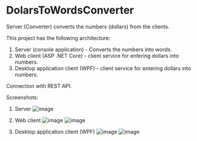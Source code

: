 # DolarsToWordsConverter
 Server (Converter) converts the numbers (dollars) from the clients.

This project has the following architecture:
1) Server (console application) - Converts the numbers into words.
2) Web client (ASP .NET Core) - client service for entering dollars into numbers.
3) Desktop application client (WPF) - client service for entering dollars into numbers.

Connection with REST API.

Screenshots:
1) Server
![image](https://github.com/DmitriyVilla/DolarsToWordsConverter/assets/77011213/6a500e6a-c525-4f63-9bf1-4fcc22c9b76c)

2) Web client
![image](https://github.com/DmitriyVilla/DolarsToWordsConverter/assets/77011213/a326798f-f350-40d5-b2d6-e81e157df582)
![image](https://github.com/DmitriyVilla/DolarsToWordsConverter/assets/77011213/572c9a94-a960-4d4d-8a18-4f2d9c77ac9e)

4) Desktop application client (WPF)
![image](https://github.com/DmitriyVilla/DolarsToWordsConverter/assets/77011213/94a0f455-74f9-4c63-9ce4-6ade2460b8d7)
![image](https://github.com/DmitriyVilla/DolarsToWordsConverter/assets/77011213/69d2e6ff-4deb-47b3-9a7a-1ba44dd2a49b)

